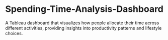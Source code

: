 # Spending-Time-Analysis-Dashboard
A Tableau dashboard that visualizes how people allocate their time across different activities, providing insights into productivity patterns and lifestyle choices.
